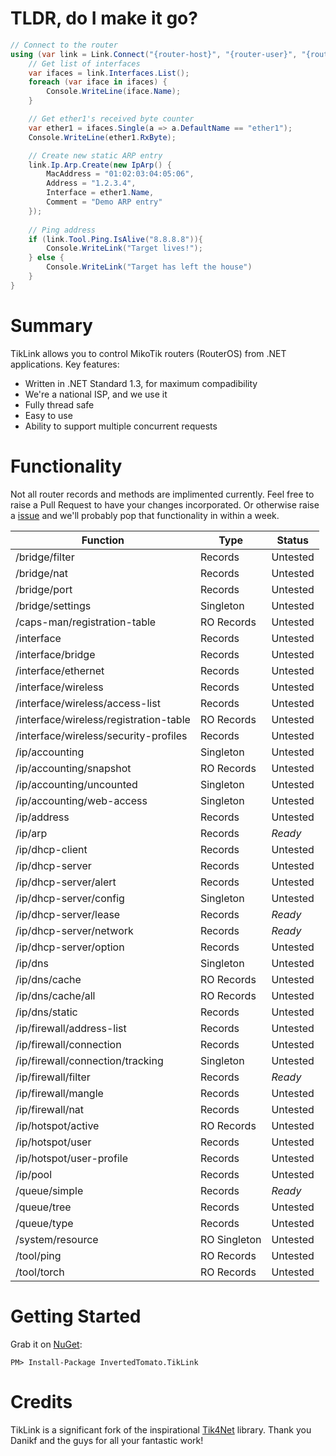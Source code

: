 TLDR, do I make it go?
===
```c#
// Connect to the router
using (var link = Link.Connect("{router-host}", "{router-user}", "{router-password}")) {
    // Get list of interfaces
    var ifaces = link.Interfaces.List();
    foreach (var iface in ifaces) {
        Console.WriteLine(iface.Name);
    }

    // Get ether1's received byte counter
    var ether1 = ifaces.Single(a => a.DefaultName == "ether1");
    Console.WriteLine(ether1.RxByte);

    // Create new static ARP entry
    link.Ip.Arp.Create(new IpArp() {
        MacAddress = "01:02:03:04:05:06",
        Address = "1.2.3.4",
        Interface = ether1.Name,
        Comment = "Demo ARP entry"
    });
 
	// Ping address
	if (link.Tool.Ping.IsAlive("8.8.8.8")){
		Console.WriteLink("Target lives!");
	} else {
		Console.WriteLink("Target has left the house")
	}
}
```

Summary
===
TikLink allows you to control MikoTik routers (RouterOS) from .NET applications. Key features:
 - Written in .NET Standard 1.3, for maximum compadibility
 - We're a national ISP, and we use it
 - Fully thread safe
 - Easy to use
 - Ability to support multiple concurrent requests

Functionality
===
Not all router records and methods are implimented currently. Feel free to raise a Pull Request to have your changes incorporated. Or otherwise raise a [issue](https://github.com/invertedtomato/tiklink/issues) and we'll probably pop that functionality in within a week.

| Function                            | Type        | Status     |
|-------------------------------------|-------------|------------|
| /bridge/filter                      | Records     | Untested   |
| /bridge/nat                         | Records     | Untested   |
| /bridge/port                        | Records     | Untested   |
| /bridge/settings                    | Singleton   | Untested   |
| /caps-man/registration-table        | RO Records  | Untested   |
| /interface                          | Records     | Untested   |
| /interface/bridge                   | Records     | Untested   |
| /interface/ethernet                 | Records     | Untested   |
| /interface/wireless                 | Records     | Untested   |
| /interface/wireless/access-list     | Records     | Untested   |
| /interface/wireless/registration-table | RO Records     | Untested   |
| /interface/wireless/security-profiles | Records     | Untested   |
| /ip/accounting                      | Singleton   | Untested   |
| /ip/accounting/snapshot             | RO Records  | Untested   |
| /ip/accounting/uncounted            | Singleton   | Untested   |
| /ip/accounting/web-access           | Singleton   | Untested   |
| /ip/address                         | Records     | Untested   |
| /ip/arp                             | Records     | *Ready*    |
| /ip/dhcp-client                     | Records     | Untested   |
| /ip/dhcp-server                     | Records     | Untested   |
| /ip/dhcp-server/alert               | Records     | Untested   |
| /ip/dhcp-server/config              | Singleton   | Untested   |
| /ip/dhcp-server/lease               | Records     | *Ready*    |
| /ip/dhcp-server/network             | Records     | *Ready*    |
| /ip/dhcp-server/option              | Records     | Untested   |
| /ip/dns                             | Singleton   | Untested   |
| /ip/dns/cache                       | RO Records  | Untested   |
| /ip/dns/cache/all                   | RO Records  | Untested   |
| /ip/dns/static                      | Records     | Untested   |
| /ip/firewall/address-list           | Records     | Untested   |
| /ip/firewall/connection             | Records     | Untested   |
| /ip/firewall/connection/tracking    | Singleton   | Untested   |
| /ip/firewall/filter                 | Records     | *Ready*    |
| /ip/firewall/mangle                 | Records     | Untested   |
| /ip/firewall/nat                    | Records     | Untested   |
| /ip/hotspot/active                  | RO Records  | Untested   |
| /ip/hotspot/user                    | Records     | Untested   |
| /ip/hotspot/user-profile            | Records     | Untested   |
| /ip/pool                            | Records     | Untested   |
| /queue/simple                       | Records     | *Ready*    |
| /queue/tree                         | Records     | Untested   |
| /queue/type                         | Records     | Untested   |
| /system/resource                    | RO Singleton| Untested   |
| /tool/ping                          | RO Records  | Untested   |
| /tool/torch                         | RO Records  | Untested   |

Getting Started
===
Grab it on [NuGet](https://www.nuget.org/packages/InvertedTomato.TikLink/):
```
PM> Install-Package InvertedTomato.TikLink
```

Credits
===
TikLink is a significant fork of the inspirational [Tik4Net](https://github.com/danikf/tik4net) library. Thank you Danikf and the guys for all your fantastic work!
